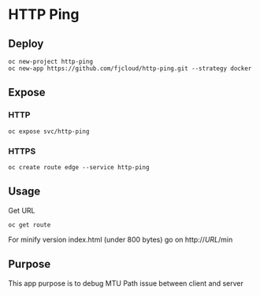 # HTTP Ping

## Deploy
```shell
oc new-project http-ping
oc new-app https://github.com/fjcloud/http-ping.git --strategy docker
```

## Expose
### HTTP
```shell
oc expose svc/http-ping
```
### HTTPS
```shell
oc create route edge --service http-ping
```

## Usage

Get URL

```shell
oc get route
```

For minify version index.html (under 800 bytes) go on http://*URL*/min

## Purpose

This app purpose is to debug MTU Path issue between client and server
